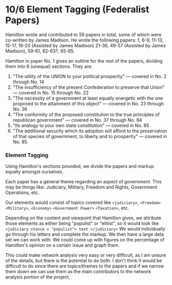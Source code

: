 # 10/6 Element Tagging (Federalist Papers)

Hamilton wrote and contributed to 59 papers in total, some of which were co-written by James Madison. He wrote the following papers: 1, 6-9, 11-13, 15-17, 18-20 (Assisted by James Madison) 21-36, 49-57 (Assisted by James Madison), 59-61, 62-63?, 65-85. 

Hamilton in paper No. 1 gives an outline for the rest of the papers, dividing them into 6 (unequal) sections. They are:

1. "The utility of the UNION to your political prosperity" — covered in No. 2 through No. 14
2. "The insufficiency of the present Confederation to preserve that Union" — covered in No. 15 through No. 22
3. "The necessity of a government at least equally energetic with the one proposed to the attainment of this object" — covered in No. 23 through No. 36
4. "The conformity of the proposed constitution to the true principles of republican government" — covered in No. 37 through No. 84
5. "Its analogy to your own state constitution" — covered in No. 85
6. "The additional security which its adoption will afford to the preservation of that species of government, to liberty and to prosperity" — covered in No. 85.

### Element Tagging

Using Hamilton's sections provided, we divide the papers and markup equally amongst ourselves.

Each paper has a general theme regarding an aspect of government. This may be things like:
Judiciary, Military, Freedom and Rights, Government Operations, etc.

Our elements would consist of topics covered like `<judiciary>`, `<Freedom>` `<Military>`, `<Economy>` `<Government Power>` `<Taxation>`, etc. 

Depending on the content and viewpoint that Hamilton gives, we attribute those elements as either being
"populist" or "elitist", so it would look like `<judiciary stance = "populist"> text </judiciary>`
We would individually go through his letters and complete the markup. We then have a large 
data set we can work with. We could come up with figures on the percentage of Hamilton's opinion on a certain issue and graph them. 

This could make network analysis very easy or very difficult, as I am unsure of the details, but there is the potential to do both. I don't think it would be difficult to do since there are topics/themes to the papers and if we narrow them down we can use them as the main contributors to the network analysis portion of the project. 
